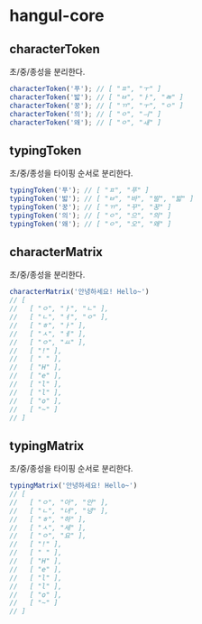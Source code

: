 # hangul-core


## characterToken

초/중/종성을 분리한다.

```ts
characterToken('푸'); // [ "ㅍ", "ㅜ" ]
characterToken('밟'); // [ "ㅂ", "ㅏ", "ㄼ" ]
characterToken('꿍'); // [ "ㄲ", "ㅜ", "ㅇ" ]
characterToken('의'); // [ "ㅇ", "ㅢ" ]
characterToken('왜'); // [ "ㅇ", "ㅙ" ]
```

## typingToken

초/중/종성을 타이핑 순서로 분리한다.

```ts
typingToken('푸'); // [ "ㅍ", "푸" ]   
typingToken('밟'); // [ "ㅂ", "바", "발", "밟" ]
typingToken('꿍'); // [ "ㄲ", "꾸", "꿍" ]
typingToken('의'); // [ "ㅇ", "으", "의" ]
typingToken('왜'); // [ "ㅇ", "오", "왜" ]
```

## characterMatrix

초/중/종성을 분리한다.

```ts
characterMatrix('안녕하세요! Hello~')
// [
//   [ "ㅇ", "ㅏ", "ㄴ" ],
//   [ "ㄴ", "ㅕ", "ㅇ" ],
//   [ "ㅎ", "ㅏ" ],
//   [ "ㅅ", "ㅔ" ],
//   [ "ㅇ", "ㅛ" ],
//   [ "!" ],
//   [ " " ],
//   [ "H" ],
//   [ "e" ],
//   [ "l" ],
//   [ "l" ],
//   [ "o" ],
//   [ "~" ]
// ]
```

## typingMatrix

초/중/종성을 타이핑 순서로 분리한다.

```ts
typingMatrix('안녕하세요! Hello~')
// [
//   [ "ㅇ", "아", "안" ],
//   [ "ㄴ", "녀", "녕" ],
//   [ "ㅎ", "하" ],
//   [ "ㅅ", "세" ],
//   [ "ㅇ", "요" ],
//   [ "!" ],
//   [ " " ],
//   [ "H" ],
//   [ "e" ],
//   [ "l" ],
//   [ "l" ],
//   [ "o" ],
//   [ "~" ]
// ]
```

